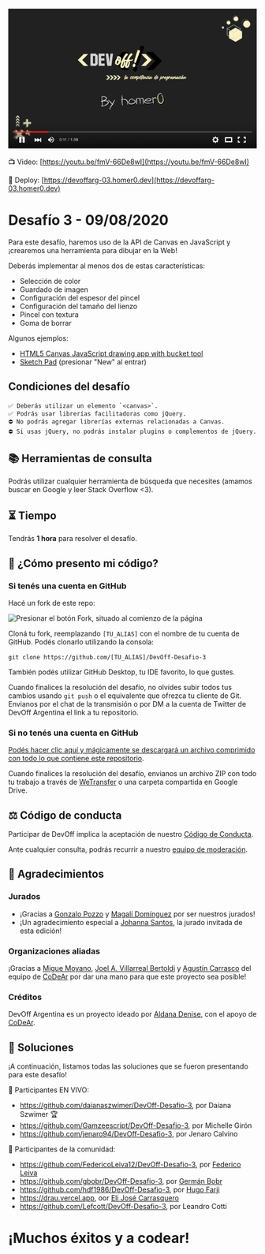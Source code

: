 [![Reproductor](./player.png)](https://youtu.be/fmV-66De8wI)

📺 Video: [https://youtu.be/fmV-66De8wI](https://youtu.be/fmV-66De8wI)

🤘 Deploy: [https://devoffarg-03.homer0.dev](https://devoffarg-03.homer0.dev)

# Desafío 3 - 09/08/2020

Para este desafío, haremos uso de la API de Canvas en JavaScript y ¡crearemos una herramienta para dibujar en la Web!

Deberás implementar al menos dos de estas características:

- Selección de color
- Guardado de imagen
- Configuración del espesor del pincel
- Configuración del tamaño del lienzo
- Pincel con textura
- Goma de borrar

Algunos ejemplos:

- [HTML5 Canvas JavaScript drawing app with bucket tool](http://www.williammalone.com/projects/html5-canvas-javascript-drawing-app-with-bucket-tool/demo/drawing-app-with-bucket.html)
- [Sketch Pad](http://htmlpreview.github.io/?https://raw.githubusercontent.com/krisrak/html5-canvas-drawing-app/master/index.html) (presionar "New" al entrar)

## Condiciones del desafío

```
✅ Deberás utilizar un elemento `<canvas>`.
✅ Podrás usar librerías facilitadoras como jQuery.
⛔ No podrás agregar librerías externas relacionadas a Canvas.
⛔ Si usas jQuery, no podrás instalar plugins o complementos de jQuery.
```

## 📚 Herramientas de consulta

Podrás utilizar cualquier herramienta de búsqueda que necesites (amamos buscar en Google y leer Stack Overflow <3).

## ⏳ Tiempo

Tendrás **1 hora** para resolver el desafío.

## 🤔 ¿Cómo presento mi código?

### Si tenés una cuenta en GitHub

Hacé un fork de este repo:

![Presionar el botón Fork, situado al comienzo de la página](https://docs.github.com/assets/images/help/repository/fork_button.jpg)

Cloná tu fork, reemplazando `[TU_ALIAS]` con el nombre de tu cuenta de GitHub. Podés clonarlo utilizando la consola:

```
git clone https://github.com/[TU_ALIAS]/DevOff-Desafio-3
```

También podés utilizar GitHub Desktop, tu IDE favorito, lo que gustes.

Cuando finalices la resolución del desafío, no olvides subir todos tus cambios usando `git push` o el equivalente que ofrezca tu cliente de Git. Envianos por el chat de la transmisión o por DM a la cuenta de Twitter de DevOff Argentina el link a tu repositorio.

### Si no tenés una cuenta en GitHub

[Podés hacer clic aquí y mágicamente se descargará un archivo comprimido con todo lo que contiene este repositorio](https://github.com/devoffarg/DevOff-Desafio-3/archive/master.zip).

Cuando finalices la resolución del desafío, envianos un archivo ZIP con todo tu trabajo a través de [WeTransfer](https://wetransfer.com/) o una carpeta compartida en Google Drive.

## ⚖ Código de conducta

Participar de DevOff implica la aceptación de nuestro [Código de Conducta](https://github.com/devoffarg/codigo-de-conducta).

Ante cualquier consulta, podrás recurrir a nuestro [equipo de moderación](https://github.com/devoffarg/codigo-de-conducta#protocolo-de-moderaci%C3%B3n).

## 💜 Agradecimientos

### Jurados

- ¡Gracias a [Gonzalo Pozzo](https://twitter.com/goncy) y [Magalí Domínguez](https://twitter.com/printmaga) por ser nuestros jurados!
- ¡Un agradecimiento especial a [Johanna Santos](https://twitter.com/JohannaBleu), la jurado invitada de esta edición!

### Organizaciones aliadas

¡Gracias a [Migue Moyano](https://twitter.com/elmiguedev), [Joel A. Villarreal Bertoldi](https://twitter.com/joelalejandro) y [Agustín Carrasco](https://twitter.com/asermax) del equipo de [CoDeAr](https://twitter.com/somoscodear) por dar una mano para que este proyecto sea posible!

### Créditos

DevOff Argentina es un proyecto ideado por [Aldana Denise](https://twitter.com/gizmowis), con el apoyo de [CoDeAr](https://twitter.com/somoscodear).

## 🚀 Soluciones

¡A continuación, listamos todas las soluciones que se fueron presentando para este desafío!

🌟 Participantes EN VIVO:

- https://github.com/daianaszwimer/DevOff-Desafio-3, por Daiana Szwimer 🏆
- https://github.com/Gamzeescript/DevOff-Desafio-3, por Michelle Girón
- https://github.com/jenaro94/DevOff-Desafio-3, por Jenaro Calvino

💜 Participantes de la comunidad:

- https://github.com/FedericoLeiva12/DevOff-Desafio-3, por [Federico Leiva](https://twitter.com/InvBoyD/status/1292613118783356928)
- https://github.com/gbobr/DevOff-Desafio-3, por [Germán Bobr](https://twitter.com/GermanBobr/status/1292613578235826176)
- https://github.com/hdf1986/DevOff-Desafio-3, por [Hugo Farji](https://twitter.com/hdf1996/status/1292597958903562240)
- https://drau.vercel.app, oor [Eli José Carrasquero](https://twitter.com/ielijose/status/1292619770660032517)
- https://github.com/Lefcott/DevOff-Desafio-3, por Leandro Cotti

# ¡Muchos éxitos y a codear!
